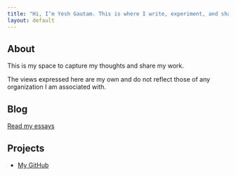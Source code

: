 ```yaml
---
title: "Hi, I’m Yesh Gautam. This is where I write, experiment, and share ideas."
layout: default
---
```


## About
This is my space to capture my thoughts and share my work. 

The views expressed here are my own and do not reflect those of any organization I am associated with.

## Blog
[Read my essays](/blog/)

## Projects
- [My GitHub](https://github.com/yeshgautam)
